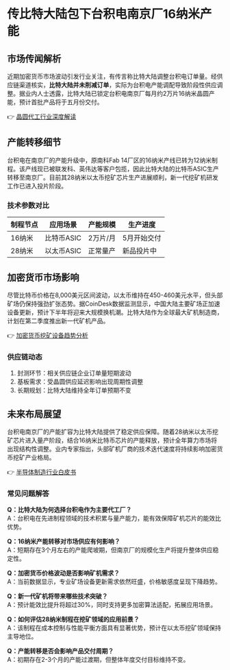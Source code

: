 # 传比特大陆包下台积电南京厂16纳米产能

## 市场传闻解析
近期加密货币市场波动引发行业关注，有传言称比特大陆调整台积电订单量。经供应链渠道核实，**比特大陆并未削减订单**，实际为台积电产能调配导致阶段性供应调整。据业内人士透露，比特大陆已锁定台积电南京厂每月约2万片16纳米晶圆产能，预计首批产品将于五月份交付。

👉 [晶圆代工行业深度解读](https://bit.ly/okx_welcome)

## 产能转移细节
台积电在南京厂的产能升级中，原南科Fab 14厂区的16纳米产线已转为12纳米制程。该产线现已被联发科、英伟达等客户包揽，因此比特大陆的比特币ASIC生产转移至南京厂。目前其28纳米以太币挖矿芯片生产进展顺利，新一代挖矿机研发工作已进入投片阶段。

### 技术参数对比
| 制程节点 | 应用场景       | 产能规模       | 生产进度     |
|----------|----------------|----------------|--------------|
| 16纳米   | 比特币ASIC     | 2万片/月       | 5月开始交付  |
| 28纳米   | 以太币ASIC     | 正常量产       | 新品投片中   |

## 加密货币市场影响
尽管比特币价格在8,000美元区间波动，以太币维持在450-460美元水平，但头部矿场仍保持强劲扩张态势。据CoinDesk数据监测显示，中国大陆主要矿场正加速设备更新，预计下半年将迎来大规模换机潮。比特大陆作为全球最大矿机制造商，计划在第二季度推出新一代矿机产品。

👉 [加密货币挖矿设备趋势分析](https://bit.ly/okx_welcome)

### 供应链动态
1. 封测环节：相关供应链企业订单量短期波动
2. 基板需求：受晶圆供应延迟影响出现周期性调整
3. 长期规划：比特大陆维持全年订单预期不变

## 未来布局展望
台积电南京厂的产能扩容为比特大陆提供了稳定供应保障。随着28纳米以太币挖矿芯片进入量产阶段，结合16纳米比特币芯片的产能释放，预计全年算力市场将出现结构性调整。业内专家指出，头部矿机厂商的技术迭代速度将持续影响加密货币挖矿产业格局。

👉 [半导体制造行业白皮书](https://bit.ly/okx_welcome)

### 常见问题解答
**Q：比特大陆为何选择台积电作为主要代工厂？**  
A：台积电在先进制程领域的技术积累与量产能力，能有效保障矿机芯片的能效比优势。

**Q：16纳米产能转移对市场供应有何影响？**  
A：短期存在3个月左右的产能爬坡期，但南京厂的规模化生产将提升整体供应稳定性。

**Q：加密货币价格波动是否影响矿机需求？**  
A：当前数据显示，专业矿场设备更新需求依然旺盛，价格敏感度呈现下降趋势。

**Q：新一代矿机将带来哪些技术突破？**  
A：预计能效比提升将超过30%，同时支持更多加密算法适配，拓展应用场景。

**Q：如何评估28纳米制程在挖矿领域的应用前景？**  
A：该制程在成本控制与性能平衡方面具有显著优势，预计在以太币挖矿领域保持主导地位。

**Q：产能转移是否会影响产品交付周期？**  
A：初期存在2-3个月的产能过渡期，但整体年度交付目标维持不变。